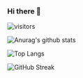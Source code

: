 ### Hi there 👋
 <img src="https://komarev.com/ghpvc/?username=soyoboyo" alt="visitors" />
 
![Anurag's github stats](https://github-readme-stats.vercel.app/api?username=soyoboyo&show_icons=true&theme=algolia)

![Top Langs](https://github-readme-stats.vercel.app/api/top-langs/?username=soyoboyo&layout=compact&theme=chartreuse-dark)

![GitHub Streak](https://github-readme-streak-stats.herokuapp.com/?user=soyoboyo&theme=dark-smoky)
